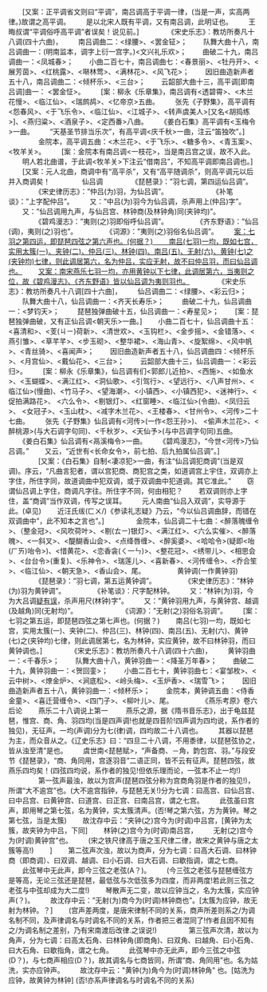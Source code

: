 <!-- { "loadSidebar": true } -->
　　[又案：正平调省文则曰“平调”，南吕调高于平调一律，(当是一声，实高两律。)故谓之高平调。
　　是以北宋人既有平调，又有南吕调，此明证也。
　　王晦叔谓“平调俗呼高平调”者误矣！说见前。]
　　 
　　《宋史乐志》：教坊所奏凡十八调(四十六曲)，
　　南吕调曲二：<绿腰>、<罢金钲>；
　　队舞大曲十八，南吕调曲一：(明南监本，调字上衍一宫字。)<文兴礼乐欢>；
　　曲破二十九，南吕调曲一：<凤城春>；
　　小曲二百七十，南吕调曲七：<春景丽>、<牡丹开>、<展芳茵>、<红桃露>、<啭林莺>、<满林花>、<风飞花>；
　　因旧曲造新声者五十八，南吕调曲二：<倾杯乐>、<三台>；
　　云韶部大曲十三，高平调[即南吕调]曲一： <罢金怔>。
　　[案：柳永《乐章集》，南吕调有<透碧霄>、<木兰花慢>、<临江仙>、<瑞鹧鸪>、<忆帝京>五曲。
　　张先《子野集》，高平调有<怨春风>、<于飞乐令>、<临江仙>、<江城子>、<转声虞美人>[又名<胡捣练>]、<燕归粱>、<酒泉子>、<定西番>八曲。
　　《姜白石集》高平调有<玉梅令>一曲。
　　“天基圣节排当乐次”，有高平调<庆千秋>一曲，注云“笛独吹”。]
　　 
　　金院本，高平调五曲：<木兰花>、<于飞乐>、<糖多令>、<青玉案>、<牧羊关>。
　　[案：金院本有南吕调<一枝花>，当是南吕宫之误，故不入此。
　　明人若北曲谱，于此调<牧羊关>下注云“借南吕”，不知高平调即南吕调也。]
　　[又案：元人北曲，商调中有“高平杀”，又有“高平随调杀”，则高平调元以后并入商调矣！
　　 
　　仙吕调
　　 
　　《琵琶录》：”羽七调，第四运仙吕调”。
　　 
　　《宋史律历志》：”仲吕(为)羽，为仙吕调”。
　　 
　　
　　《补笔谈》：”上字配仲吕”。
　　又：”中吕(为)羽今为仙吕调，杀声用上(仲吕)字”。
　　又：”仙吕调用九声，与仙吕宫、林钟商(及林钟角)同(夹钟均)”。
　　 
　　《碧鸡漫志》：”夷则(之)羽即俗呼仙吕调”。
　　 
　　《齐东野语》：”仙吕(调)，夷则(之)羽也”。
　　 
　　《词源》：”夷则(之)羽俗名仙吕调”。
　　[案：七羽之第四运，即琵琶四弦之第六声也。(何据？)
　　南吕(七羽)一均，既如七宫，实用太簇(一)、夹钟(二)、仲吕(三)、林钟(四)、南吕(五)、无射(六)、黄钟(七)之(夹钟均)七律，则此调居第六，名为仲吕，实应无射，故不曰仲吕羽，而曰仙吕调也。](否!仙吕调对应的声律调名，正就是仲吕为羽。)
　　[又案：南宋燕乐七羽一均，亦用黄钟以下七律，此调居第六，当夷则之位，故《碧鸡漫志》、《齐东野语》皆以仙吕调为夷则羽也。](夷则(之)羽，与仲吕(为)羽是同一事。只有之/为调名制之别，凌氏对此却毫无所知!)
　　 
　　《宋史乐志》：教坊所奏凡十八调[四十六曲]，
　　仙吕调曲二：<绿腰>、<彩云归>；
　　队舞大曲十八，仙吕调曲一：<齐天长寿乐>；
　　 曲破二十九，仙吕调曲一：<梦钧天>；
　　 琵琶独弹曲破十五，仙吕调曲一：<寿星见>；
　　[案：琵琶独弹曲破，又有正仙吕调<朝天乐>一曲。]
　　小曲二百七十，仙吕调曲十五：<喜清和>、<芰(ㄐㄧ\)荷新>、<清世欢>、<玉钩栏>、<金步摇>、<金错落>、<燕引雏>、<草芊芊>、<步玉砌>、<整华裙>、<海山青>、<旋絮绵>、<风中帆>、<青丝骑>、<喜闻声>；
　　因旧曲造新声者五十八，仙吕调曲四：<倾杯乐>、<月宫仙>、<戴仙花>、<三台>；
　　云韶部大曲十三，仙吕调曲一：<彩云归>。
　　[案：柳永《乐章集》，仙吕调有们<郭郎儿近拍>、<西施>、<如鱼水>、<玉蝴蝶>、<满江红>、<洞仙歌>、<引驾行>、<望远行>、<八声甘州>、<临江仙>(慢曲)、<竹马子>、<望海潮>、<小镇西>、<小镇西犯>、<迷神行>、<促拍满路花>、    <六么令>、<剔银灯>、<红窗睡>、<临江仙>(令曲)、<凤归云>、 <女冠子>、<玉山枕>、<减字木兰花>、<王楼春>、<甘州令>、<河传>二十七曲。
　　张先《子野集》仙吕调有<河传>(一作<怨王孙>)、 <偷声木兰花>、<醉桃源>(与大石调字句同)、<千秋岁>、<天仙予>(与中吕调字句同)五曲。
　　《姜白石集》仙吕调有<鬲溪梅令>一曲。
　　《碧鸡漫志》，“今世<河传>乃仙吕调。”
　　又云，“近世有<长命女令>，前七拍、后九拍属仙吕调”。]
　　 
　　[又案：《白石集》自制<凄凉犯>一曲，有注“仙吕调犯商调”(当是双调)。序云，“凡曲言犯者，谓以宫犯商、商犯宫之类，如道调宫上宇住，双调亦上字住，所住字同，故道调曲中犯双调，或于双调曲中犯道调。其它准此。”
　　窃谓仙吕调上字住，商调凡字往。所住字不同，何由相犯？
　　若双调则亦上字住，盖“商调”当作双调，传写之误耳。
　　元人南曲“仙吕入双调”，实导源于此。(卓见)
　　近汪氏绂(ㄈㄨ/)《参读礼志疑》乃云，“今以仙吕调曲辞，而错在双调曲中”，此不知本之言也”。]
　　 
　　金院本，仙吕调二十七曲：<醉落魄缠令>、（整金冠>、<风吹荷叶>、<剔(ㄊㄧ)银灯>、<满江红>、<六么实催>、<醉落魄>、<一斜叉>、<醍醐香山会>、<点绛唇缠>、<醉奚婆>、<哈哈令>(疑即<咍(ㄏㄞ)咍令>)、<惜黄花>、<恋香衾(ㄑ一ㄣ)>、<整花冠>、<绣带儿>、<相思会>、<台台令>(重复)、<乐神令>、<瑞莲儿>、<喜新春>、<河传缠令>、<乔合笙>、<临江仙>、<朝天急>、<香山会>、尾。
　　 
　　黄钟调(一作黄钟羽)
　　 
　　《琵琶录》：”羽七调，第五运黄钟调”。
　　 
　　《宋史律历志》：”林钟(为)羽为黄钟调”。
　　 
　　《补笔谈》：尺字配林钟。
　　又：”林钟(为)羽，今为大吕调[疑有误](否!即黄钟调。见《笔谈燕乐28调》”今大吕调，乃古林钟羽”)，杀声用尺(林钟)字”。
　　又：”黄钟羽用九声，与黄钟宫、越调(及越角)同(无射均)”。
　　
　　 
　　《词源》：”无射(之)羽俗名羽调”。
　　[案：七羽之第五运，即琵琶四弦之第七声也。(何据？)
　　南吕(七羽)一均，既如七宫，实用太簇(一)、夹钟(二)、仲吕(三)、林钟(四)、南吕(五)、无射(六)、黄钟(七)之(夹钟均)七律，则此调居第七，名为林钟，实应黄钟，故不曰林钟羽，而曰黄钟调也。]
　　 
　　《宋史乐志》：教坊所奏凡十八调(四十六曲)，
　　黄钟羽曲一：<千春乐>；
　　队舞大曲十八，黄钟羽曲一：<降圣万年春>；
　　曲破二十九，黄钟羽曲一：<贺回銮>；
　　小曲二百七十，黄钟羽曲七：<宴邹枚>、<云中树>、<燎金炉>、<涧底松>、<岭头梅>、<玉炉香>、<瑞雪飞>；
　　因旧曲造新声者五十八，黄钟羽曲一：<倾杯乐>；
　　金院本，黄钟调五曲：<侍香金童>、<喜迁营缠令>、<四门子>、<柳叶儿>、尾。
　　 
　　《燕乐考原》卷六后论
　　燕乐二十八调说上第一
　　    燕乐之源，据《隋书音乐志》，出于龟兹琵琶，惟宫、商、角、羽四均(当是四声调!也就是四音阶!四声调为四均说，系作者的独见)，无征声。一均(声调)分为七(律)调，四均故二十八调也。
　　其器以琵琶为主，而众音从之。《辽史乐志》曰：“四旦二十八调，不用黍律，以琵琶弦协之，皆从浊至清”是也。
　　虞世南<琵琶赋>，“声备商、－角，韵包宫、羽。”与段安节《琵琶录》，“商、角同用，宫逐羽音”二语正同，皆不云有征声。琵琶四弦，故燕乐四均矣！(四弦四均说，系作者的独见!但依乐理而论，一弦本不止一均!)
　　 
　　第一弦声最浊，故以为宫声(琵琶四弦分称为宫商角羽是作者的独见!)，所谓“大不逾宫”也。(大不逾宫指钟，与琵琶无关!)分为七调：曰高宫、曰仙吕宫、曰中吕宫、曰黄钟宫、曰道宫、曰正宫、曰南吕宫，谓之七宫。
　　此弦虽曰宫声，即用琴之第七弦，名为黄钟，实太簇清声。(否!琴之第六弦，方为黄钟。琴之第七弦，当是太簇)
　　故沈存中云：“夹钟(之)宫今为(时调)中吕宫，[黄钟为太簇，故夹钟为中吕，下同]
　　林钟(之)宫今为(时调)南吕宫，
　　无射(之)宫今为(时调)黄钟宫”也。
　　(宋之铁尺律高于唐之玉尺律二律，故宋之黄钟与唐之太簇等高!)
　　]
　　第二弦声次浊，故以为商声，分为七调：曰高大石调、曰林钟商（即商调）、曰双调、越调、曰小石调、曰大石调、曰歇指调，谓之七商。
　　此弦琴中无此声，即今三弦之老弦(A？)。
　　(今三弦之老弦与琵琶缠弦方是等高，无论三弦还是琵琶，最低弦与次低弦多为四度，而非两度!若此则三弦之老弦与中弦却成为大二度!)
　　琴散声无二变，故以应钟当之，名为太簇，实应钟声(？)。
　　故沈存中云：”无射(为)商今为(时调)林钟商也”。[太簇为应钟，故无射为林钟。？]
　　(宫声差两度，是唐宋律制不同的关系，商声所差则系之/为调名制不同，及声律调名与时调名不同的关系，作者把三者混同了!作者且因不知有之/为调名制之差别，乃有宋南渡后改律.之误说!)
　　 
　　第三弦声次清，故以为角声，分为七调：曰高太石角、曰林钟角(即商角)、曰双角、曰越角、曰小石角、曰大石角、曰歇指角，谓之七角。
　　此弦琴中亦无此声，即今三弦之中弦(D？)，与七商声相应(D？)，故其调名与七商皆同，所谓“商、角同用”也。名为姑洗，实亦应钟声。
　　故沈存中云："黄钟(为)角今为(时调)林钟角" 也。[姑洗为应钟，故黄钟为林钟] (否!亦系声律调名与时调名不同的关系)
　　 
